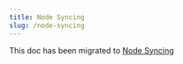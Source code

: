 ```yaml
---
title: Node Syncing
slug: /node-syncing
---
```


This doc has been migrated to [Node Syncing](/troubleshooting/node-syncing)